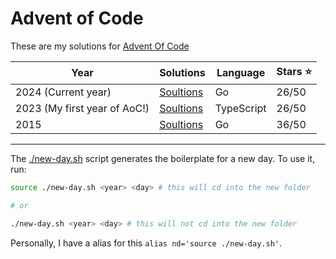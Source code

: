 # Advent of Code

These are my solutions for [Advent Of Code](https://adventofcode.com)

| Year                         | Solutions          | Language   | Stars ⭐️ |
| ---------------------------- | ------------------ | ---------- | --------- |
| 2024 (Current year)          | [Soultions](/2024) | Go         | 26/50     |
| 2023 (My first year of AoC!) | [Soultions](/2023) | TypeScript | 26/50     |
| 2015                         | [Soultions](/2015) | Go         | 36/50     |

---

The [./new-day.sh](./new-day.sh) script generates the boilerplate for a new day. To use it, run:

```bash
source ./new-day.sh <year> <day> # this will cd into the new folder

# or

./new-day.sh <year> <day> # this will not cd into the new folder
```

Personally, I have a alias for this `alias nd='source ./new-day.sh'`.
